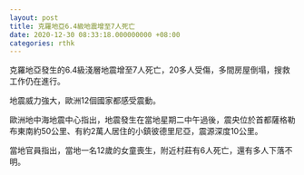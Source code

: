 ```yaml
---
layout: post
title: 克羅地亞6.4級地震增至7人死亡
date: 2020-12-30 08:33:18.000000000 +08:00
categories: rthk
---
```


克羅地亞發生的6.4級淺層地震增至7人死亡，20多人受傷，多間房屋倒塌，搜救工作仍在進行。

地震威力強大，歐洲12個國家都感受震動。

歐洲地中海地震中心指出，地震發生在當地星期二中午過後，震央位於首都薩格勒布東南約50公里、有約2萬人居住的小鎮彼德里尼亞，震源深度10公里。

當地官員指出，當地一名12歲的女童喪生，附近村莊有6人死亡，還有多人下落不明。
